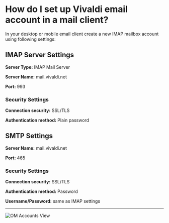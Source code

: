 # How do I set up Vivaldi email account in a mail client?

In your desktop or mobile email client create a new IMAP mailbox account using following settings:

## IMAP Server Settings

**Server Type:** IMAP Mail Server

**Server Name:** mail.vivaldi.net

**Port:** 993


### Security Settings

**Connection security:** SSL/TLS

**Authentication method:** Plain password

## SMTP Settings

**Server Name:** mail.vivaldi.net

**Port:** 465

### Security Settings

**Connection security:** SSL/TLS

**Authentication method:** Password

**Username/Password:** same as IMAP settings

--------------------

![OM Accounts View](/images/mail.jpg)
